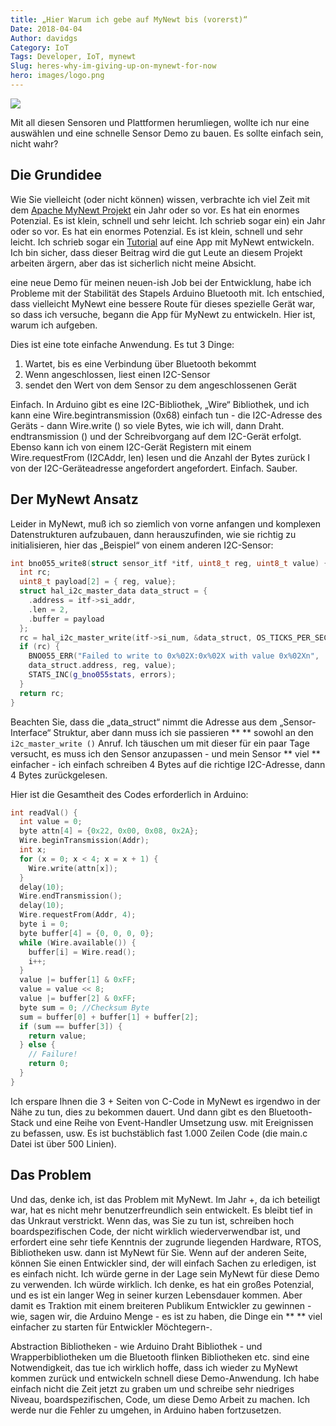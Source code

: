 ```yaml
---
title: „Hier Warum ich gebe auf MyNewt bis (vorerst)“
Date: 2018-04-04
Author: davidgs
Category: IoT
Tags: Developer, IoT, mynewt
Slug: heres-why-im-giving-up-on-mynewt-for-now
hero: images/logo.png
---
```


![](/posts/category/iot/iot-software/images/IMG_3724-300x293.jpg)

Mit all diesen Sensoren und Plattformen herumliegen, wollte ich nur eine auswählen und eine schnelle Sensor Demo zu bauen. Es sollte einfach sein, nicht wahr?

## Die Grundidee

Wie Sie vielleicht (oder nicht können) wissen, verbrachte ich viel Zeit mit dem [Apache MyNewt Projekt](https://mynewt.apache.org/) ein Jahr oder so vor. Es hat ein enormes Potenzial. Es ist klein, schnell und sehr leicht. Ich schrieb sogar ein) ein Jahr oder so vor. Es hat ein enormes Potenzial. Es ist klein, schnell und sehr leicht. Ich schrieb sogar ein [Tutorial](/posts/category/iot/iot-software/building-an-app-with-apache-mynewt/) auf eine App mit MyNewt entwickeln. Ich bin sicher, dass dieser Beitrag wird die gut Leute an diesem Projekt arbeiten ärgern, aber das ist sicherlich nicht meine Absicht.

eine neue Demo für meinen neuen-ish Job bei der Entwicklung, habe ich Probleme mit der Stabilität des Stapels Arduino Bluetooth mit. Ich entschied, dass vielleicht MyNewt eine bessere Route für dieses spezielle Gerät war, so dass ich versuche, begann die App für MyNewt zu entwickeln. Hier ist, warum ich aufgeben.

Dies ist eine tote einfache Anwendung. Es tut 3 Dinge:

1. Wartet, bis es eine Verbindung über Bluetooth bekommt
2. Wenn angeschlossen, liest einen I2C-Sensor
3. sendet den Wert von dem Sensor zu dem angeschlossenen Gerät

Einfach. In Arduino gibt es eine I2C-Bibliothek, „Wire“ Bibliothek, und ich kann eine Wire.begintransmission (0x68) einfach tun - die I2C-Adresse des Geräts - dann Wire.write () so viele Bytes, wie ich will, dann Draht. endtransmission () und der Schreibvorgang auf dem I2C-Gerät erfolgt. Ebenso kann ich von einem I2C-Gerät Registern mit einem Wire.requestFrom (I2CAddr, len) lesen und die Anzahl der Bytes zurück I von der I2C-Geräteadresse angefordert angefordert. Einfach. Sauber.

## Der MyNewt Ansatz

Leider in MyNewt, muß ich so ziemlich von vorne anfangen und komplexen Datenstrukturen aufzubauen, dann herauszufinden, wie sie richtig zu initialisieren, hier das „Beispiel“ von einem anderen I2C-Sensor:

```cpp
int bno055_write8(struct sensor_itf *itf, uint8_t reg, uint8_t value) {
  int rc;
  uint8_t payload[2] = { reg, value};
  struct hal_i2c_master_data data_struct = {
    .address = itf->si_addr,
    .len = 2,
    .buffer = payload
  };
  rc = hal_i2c_master_write(itf->si_num, &data_struct, OS_TICKS_PER_SEC, 1);
  if (rc) {
    BNO055_ERR("Failed to write to 0x%02X:0x%02X with value 0x%02Xn",
    data_struct.address, reg, value);
    STATS_INC(g_bno055stats, errors);
  }
  return rc;
}
```

Beachten Sie, dass die „data_struct“ nimmt die Adresse aus dem „Sensor-Interface“ Struktur, aber dann muss ich sie passieren ** ** sowohl an den `i2c_master_write ()` Anruf. Ich täuschen um mit dieser für ein paar Tage versucht, es muss ich den Sensor anzupassen - und mein Sensor ** viel ** einfacher - ich einfach schreiben 4 Bytes auf die richtige I2C-Adresse, dann 4 Bytes zurückgelesen.

Hier ist die Gesamtheit des Codes erforderlich in Arduino:

```cpp
int readVal() {
  int value = 0;
  byte attn[4] = {0x22, 0x00, 0x08, 0x2A};
  Wire.beginTransmission(Addr);
  int x;
  for (x = 0; x < 4; x = x + 1) {
    Wire.write(attn[x]);
  }
  delay(10);
  Wire.endTransmission();
  delay(10);
  Wire.requestFrom(Addr, 4);
  byte i = 0;
  byte buffer[4] = {0, 0, 0, 0};
  while (Wire.available()) {
    buffer[i] = Wire.read();
    i++;
  }
  value |= buffer[1] & 0xFF;
  value = value << 8;
  value |= buffer[2] & 0xFF;
  byte sum = 0; //Checksum Byte
  sum = buffer[0] + buffer[1] + buffer[2];
  if (sum == buffer[3]) {
    return value;
  } else {
    // Failure!
    return 0;
  }
}
```

Ich erspare Ihnen die 3 + Seiten von C-Code in MyNewt es irgendwo in der Nähe zu tun, dies zu bekommen dauert. Und dann gibt es den Bluetooth-Stack und eine Reihe von Event-Handler Umsetzung usw. mit Ereignissen zu befassen, usw. Es ist buchstäblich fast 1.000 Zeilen Code (die main.c Datei ist über 500 Linien).

## Das Problem

Und das, denke ich, ist das Problem mit MyNewt. Im Jahr +, da ich beteiligt war, hat es nicht mehr benutzerfreundlich sein entwickelt. Es bleibt tief in das Unkraut verstrickt. Wenn das, was Sie zu tun ist, schreiben hoch boardspezifischen Code, der nicht wirklich wiederverwendbar ist, und erfordert eine sehr tiefe Kenntnis der zugrunde liegenden Hardware, RTOS, Bibliotheken usw. dann ist MyNewt für Sie. Wenn auf der anderen Seite, können Sie einen Entwickler sind, der will einfach Sachen zu erledigen, ist es einfach nicht. Ich würde gerne in der Lage sein MyNewt für diese Demo zu verwenden. Ich würde wirklich. Ich denke, es hat ein großes Potenzial, und es ist ein langer Weg in seiner kurzen Lebensdauer kommen. Aber damit es Traktion mit einem breiteren Publikum Entwickler zu gewinnen - wie, sagen wir, die Arduino Menge - es ist zu haben, die Dinge ein ** ** viel einfacher zu starten für Entwickler Möchtegern-.

Abstraction Bibliotheken - wie Arduino Draht Bibliothek - und Wrapperbibliotheken um die Bluetooth flinken Bibliotheken etc. sind eine Notwendigkeit, das tue ich wirklich hoffe, dass ich wieder zu MyNewt kommen zurück und entwickeln schnell diese Demo-Anwendung. Ich habe einfach nicht die Zeit jetzt zu graben um und schreibe sehr niedriges Niveau, boardspezifischen, Code, um diese Demo Arbeit zu machen. Ich werde nur die Fehler zu umgehen, in Arduino haben fortzusetzen.
